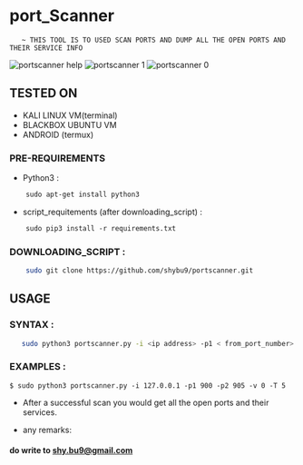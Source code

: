 # port_Scanner
       ~ THIS TOOL IS TO USED SCAN PORTS AND DUMP ALL THE OPEN PORTS AND THEIR SERVICE INFO
![portscanner help](https://user-images.githubusercontent.com/112984045/201478041-a8c84132-b5b8-4bda-91df-16f3d13ac5ea.png)
![portscanner 1](https://user-images.githubusercontent.com/112984045/201478076-0e223306-ad44-4463-ae55-f62c6fdc5c5b.png)
![portscanner 0](https://user-images.githubusercontent.com/112984045/201478081-581bde0e-616f-40cf-8131-924f0c415c59.png)

## TESTED ON
* KALI LINUX VM(terminal) <br>
* BLACKBOX UBUNTU VM <br>
* ANDROID (termux) <br>  

### PRE-REQUIREMENTS  
* Python3 :
 ```bash 
     sudo apt-get install python3 
 ``` 
  
  
  
* script_requitements (after downloading_script) :
 ```bash 
     sudo pip3 install -r requirements.txt 
 ```
### DOWNLOADING_SCRIPT :
 ```bash 
     sudo git clone https://github.com/shybu9/portscanner.git 
 ``` 

## USAGE
### SYNTAX :
 ```bash 
    sudo python3 portscanner.py -i <ip address> -p1 < from_port_number> -p2 < to_port_number> -v < select 0 (or) 1 level verbose > -T < threads>
 ```
### EXAMPLES : <br>
 `$ sudo python3 portscanner.py -i 127.0.0.1 -p1 900 -p2 905 -v 0 -T 5`
  
 - After a successful scan you would get all the open ports and their services.
 
* any remarks:<br> 
####      do write to shy.bu9@gmail.com
